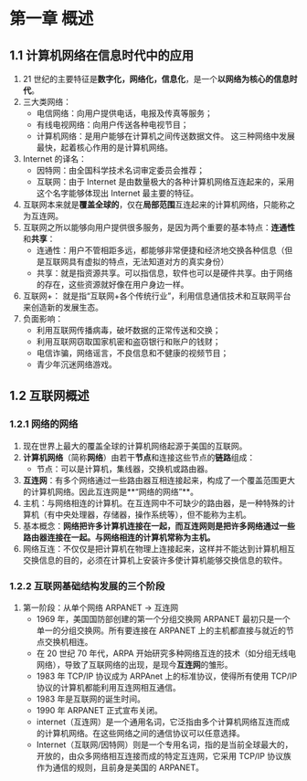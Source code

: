 # 第一章 概述
## 1.1 计算机网络在信息时代中的应用
1. 21 世纪的主要特征是**数字化，网络化，信息化**，是一个**以网络为核心的信息时代**。
2. 三大类网络：
    - 电信网络：向用户提供电话，电报及传真等服务；
    - 有线电视网络：向用户传送各种电视节目；
    - 计算机网络：是用户能够在计算机之间传送数据文件。
这三种网络中发展最快，起着核心作用的是计算机网络。  
3. Internet 的译名：
    - 因特网：由全国科学技术名词审定委员会推荐；
    - 互联网：由于 Internet 是由数量极大的各种计算机网络互连起来的，采用这个名字能够体现出 Internet 最主要的特征。
4. 互联网本来就是**覆盖全球的**，仅在**局部范围**互连起来的计算机网络，只能称之为互连网。
5. 互联网之所以能够向用户提供很多服务，是因为两个重要的基本特点：**连通性**和**共享**：
    - 连通性：用户不管相距多远，都能够非常便捷和经济地交换各种信息（但是互联网具有虚拟的特点，无法知道对方的真实身份）
    - 共享：就是指资源共享。可以指信息，软件也可以是硬件共享。由于网络的存在，这些资源就好像在用户身边一样。
6. 互联网+：
    就是指“互联网+各个传统行业”，利用信息通信技术和互联网平台来创造新的发展生态。
7. 负面影响：
    - 利用互联网传播病毒，破坏数据的正常传送和交换；
    - 利用互联网窃取国家机密和盗窃银行和账户的钱财；
    - 电信诈骗，网络谣言，不良信息和不健康的视频节目；
    - 青少年沉迷网络游戏。
## 1.2 互联网概述
### 1.2.1 网络的网络
1. 现在世界上最大的覆盖全球的计算机网络起源于美国的互联网。
2. **计算机网络**（简称**网络**）由若干**节点**和连接这些节点的**链路**组成：
    - 节点：可以是计算机，集线器，交换机或路由器。
3. **互连网**：有多个网络通过一些路由器互相连接起来，构成了一个覆盖范围更大的计算机网络。因此互连网是**“网络的网络”**。
4. 主机：与网络相连的计算机。在互连网中不可缺少的路由器，是一种特殊的计算机（有中央处理器，存储器，操作系统等），但不能称为主机。
5. 基本概念：**网络把许多计算机连接在一起，而互连网则是把许多网络通过一些路由器连接在一起。与网络相连的计算机常称为主机。**
6. 网络互连：不仅仅是把计算机在物理上连接起来，这样并不能达到计算机相互交换信息的目的，必须在计算机上安装许多使计算机能够交换信息的软件。
### 1.2.2 互联网基础结构发展的三个阶段
1. 第一阶段：从单个网络 ARPANET -> 互连网
    - 1969 年，美国国防部创建的第一个分组交换网 ARPANET 最初只是一个单一的分组交换网。所有要连接在 ARPANET 上的主机都直接与就近的节点交换机相连。
    - 在 20 世纪 70 年代，ARPA 开始研究多种网络互连的技术（如分组无线电网络），导致了互联网络的出现，是现今**互连网**的雏形。
    - 1983 年 TCP/IP 协议成为 ARPAnet 上的标准协议，使得所有使用 TCP/IP 协议的计算机都能利用互连网相互通信。
    - 1983 年是互联网的诞生时间。
    - 1990 年 ARPANET 正式宣布关闭。
    - internet（互连网）是一个通用名词，它泛指由多个计算机网络互连而成的计算机网络。在这些网络之间的通信协议可以任意选择。
    - Internet（互联网/因特网）则是一个专用名词，指的是当前全球最大的，开放的，由众多网络相互连接而成的特定互连网，它采用 TCP/IP 协议族作为通信的规则，且前身是美国的 ARPANET。